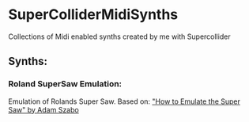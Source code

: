 # SuperColliderMidiSynths
Collections of Midi enabled synths created by me with Supercollider

## Synths:

### Roland SuperSaw Emulation:
Emulation of Rolands Super Saw. Based on: ["How to Emulate the Super Saw" by Adam Szabo](https://www.nada.kth.se/utbildning/grukth/exjobb/rapportlistor/2010/rapporter10/szabo_adam_10131.pdf)